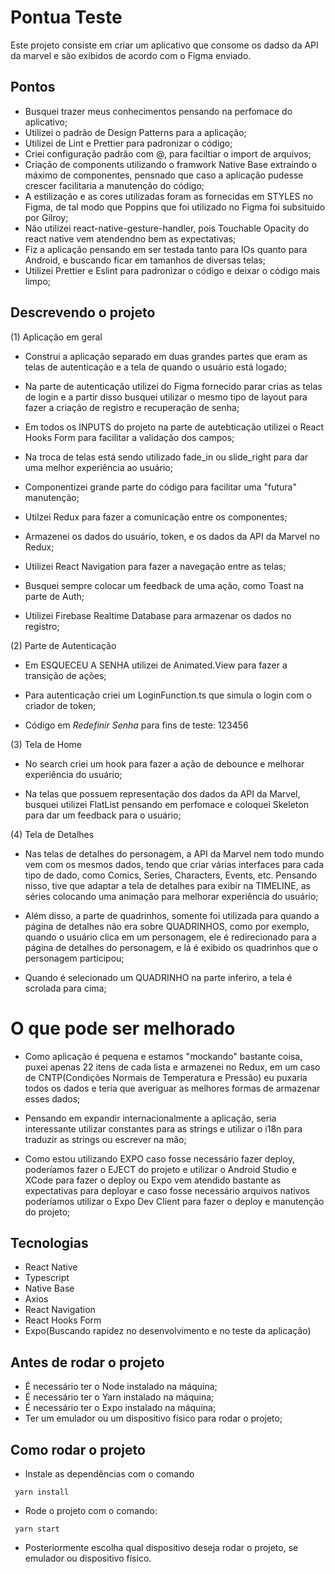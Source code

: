 # Pontua Teste

Este projeto consiste em criar um aplicativo que consome os dadso da API da marvel e são exibidos de acordo com o Figma enviado.

## Pontos

-   Busquei trazer meus conhecimentos pensando na perfomace do aplicativo;
-   Utilizei o padrão de Design Patterns para a aplicação;
-   Utilizei de Lint e Prettier para padronizar o código;
-   Criei configuração padrão com @, para faciltiar o import de arquivos;
-   Criação de components utilizando o framwork Native Base extraindo o máximo de componentes, pensnado que caso a aplicação pudesse crescer facilitaria a manutenção do código;
-   A estilização e as cores utilizadas foram as fornecidas em STYLES no Figma, de tal modo que Poppins que foi utilizado no Figma foi subsituido por Gilroy;
-   Não utilizei react-native-gesture-handler, pois Touchable Opacity do react native vem atendendno bem as expectativas;
-   Fiz a aplicação pensando em ser testada tanto para IOs quanto para Android, e buscando ficar em tamanhos de diversas telas;
-   Utilizei Prettier e Eslint para padronizar o código e deixar o código mais limpo;

## Descrevendo o projeto

(1) Aplicação em geral

-   Construi a aplicação separado em duas grandes partes que eram as telas de autenticação e a tela de quando o usuário está logado;
-   Na parte de autenticação utilizei do Figma fornecido parar crias as telas de login e a partir disso busquei utilizar o mesmo tipo de layout para fazer a criação de registro e recuperação de senha;
-   Em todos os INPUTS do projeto na parte de autebticação utilizei o React Hooks Form para facilitar a validação dos campos;
-   Na troca de telas está sendo utilizado fade_in ou slide_right para dar uma melhor experiência ao usuário;
-   Componentizei grande parte do código para facilitar uma "futura" manutenção;
-   Utilzei Redux para fazer a comunicação entre os componentes;
-   Armazenei os dados do usuário, token, e os dados da API da Marvel no Redux;

-   Utilizei React Navigation para fazer a navegação entre as telas;
-   Busquei sempre colocar um feedback de uma ação, como Toast na parte de Auth;
-   Utilizei Firebase Realtime Database para armazenar os dados no registro;

(2) Parte de Autenticação

-   Em ESQUECEU A SENHA utilizei de Animated.View para fazer a transição de ações;
-   Para autenticação criei um LoginFunction.ts que simula o login com o criador de token;

-   Código em _Redefinir Senha_ para fins de teste: 123456

(3) Tela de Home

-   No search criei um hook para fazer a ação de debounce e melhorar experiência do usuário;

-   Na telas que possuem representação dos dados da API da Marvel, busquei utilizei FlatList pensando em perfomace e coloquei Skeleton para dar um feedback para o usuário;

(4) Tela de Detalhes

-   Nas telas de detalhes do personagem, a API da Marvel nem todo mundo vem com os mesmos dados, tendo que criar várias interfaces para cada tipo de dado, como Comics, Series, Characters, Events, etc. Pensando nisso, tive que adaptar a tela de detalhes para exibir na TIMELINE, as séries colocando uma animação para melhorar experiência do usuário;

-   Além disso, a parte de quadrinhos, somente foi utilizada para quando a página de detalhes não era sobre QUADRINHOS, como por exemplo, quando o usuário clica em um personagem, ele é redirecionado para a página de detalhes do personagem, e lá é exibido os quadrinhos que o personagem participou;
-   Quando é selecionado um QUADRINHO na parte inferiro, a tela é scrolada para cima;

# O que pode ser melhorado

-   Como aplicação é pequena e estamos "mockando" bastante coisa, puxei apenas 22 itens de cada lista e armazenei no Redux, em um caso de CNTP(Condições Normais de Temperatura e Pressão) eu puxaria todos os dados e teria que averiguar as melhores formas de armazenar esses dados;

-   Pensando em expandir internacionalmente a aplicação, seria interessante utilizar constantes para as strings e utilizar o i18n para traduzir as strings ou escrever na mão;

-   Como estou utilizando EXPO caso fosse necessário fazer deploy, poderíamos fazer o EJECT do projeto e utilizar o Android Studio e XCode para fazer o deploy ou Expo vem atendido bastante as expectativas para deployar e caso fosse necessário arquivos nativos poderíamos utilizar o Expo Dev Client para fazer o deploy e manutenção do projeto;

## Tecnologias

-   React Native
-   Typescript
-   Native Base
-   Axios
-   React Navigation
-   React Hooks Form
-   Expo(Buscando rapidez no desenvolvimento e no teste da aplicação)

## Antes de rodar o projeto

-   É necessário ter o Node instalado na máquina;
-   É necessário ter o Yarn instalado na máquina;
-   É necessário ter o Expo instalado na máquina;
-   Ter um emulador ou um dispositivo físico para rodar o projeto;

## Como rodar o projeto

-   Instale as dependências com o comando

```
 yarn install
```

-   Rode o projeto com o comando:

```
 yarn start
```

-   Posteriormente escolha qual dispositivo deseja rodar o projeto, se emulador ou dispositivo físico.
